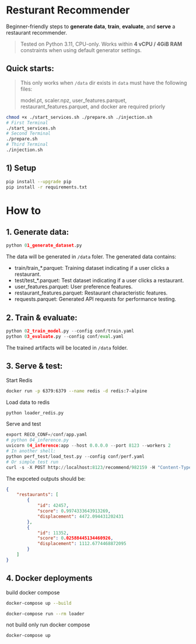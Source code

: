 # Resturant Recommender

Beginner-friendly steps to **generate data**, **train**, **evaluate**, and **serve** a restaurant recommender.

> Tested on Python 3.11, CPU-only. Works within **4 vCPU / 4GiB RAM** constraints when using default generator settings.

## Quick starts:
> This only works when `/data` dir exists in `data` must have the following files:
>
> model.pt, scaler.npz, user_features.parquet, restaurant_features.parquet, and docker are required priorly
```bash
chmod +x ./start_services.sh ./prepare.sh ./injection.sh
# First Terminal
./start_services.sh
# Second Terminal
./prepare.sh
# Third Terminal
./injection.sh
```

## 1) Setup

```bash
pip install --upgrade pip
pip install -r requirements.txt
```

# How to

## 1. Generate data:
```python
python 01_generate_dataset.py
```
The data will be generated in `/data` foler. The generated data contains:
- train/train_*.parquet: Training dataset indicating if a user clicks a
restaurant.
- test/test_*.parquet: Test dataset indicating if a user clicks a restaurant.
- user_features.parquet: User preference features.
- restaurant_features.parquet: Restaurant characteristic features.
- requests.parquet: Generated API requests for performance testing.

## 2. Train & evaluate:
```python
python 02_train_model.py --config conf/train.yaml
python 03_evaluate.py --config conf/eval.yaml
```
The trained artifacts will be located in `/data` folder.

## 3. Serve & test:
Start Redis
```bash
docker run -p 6379:6379 --name redis -d redis:7-alpine
```
Load data to redis
```bash
python loader_redis.py
```
Serve and test
```python
export RECO_CONF=/conf/app.yaml
# python 04_inference.py
uvicorn 04_inference:app --host 0.0.0.0 --port 8123 --workers 2
# In another shell:
python perf_test/load_test.py --config conf/perf.yaml
# Or simple test run
curl -s -X POST http://localhost:8123/recommend/982159 -H "Content-Type: application/json" -d '{"candidate_restaurant_ids": [42457, 11352], "latitude": 13.7563, "longitude": 100.5018, "size": 20, "max_dist": 5000, "sort_dist": false}'
```
The expceted outputs should be:
```json
{
    "restaurants": [
        {
            "id": 42457,
            "score": 0.9974333643913269,
            "displacement": 4472.094431202431
        },
        {
            "id": 11352,
            "score": 0.02588445134460926,
            "displacement": 1112.6774468872095
        }
    ]
}
```

## 4. Docker deployments
build docker compose
```bash
docker-compose up --build
```
```bash
docker-compose run --rm loader
```
not build only run docker compose
```bash
docker-compose up
```
